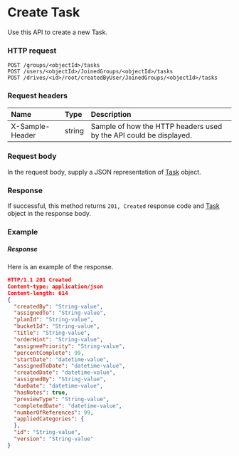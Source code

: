 # Create Task

Use this API to create a new Task.
### HTTP request
```http
POST /groups/<objectId>/tasks
POST /users/<objectId>/JoinedGroups/<objectId>/tasks
POST /drives/<id>/root/createdByUser/JoinedGroups/<objectId>/tasks

```
### Request headers
| Name       | Type | Description|
|:---------------|:--------|:----------|
| X-Sample-Header  | string  | Sample of how the HTTP headers used by the API could be displayed.|

### Request body
In the request body, supply a JSON representation of [Task](../resources/task.md) object.


### Response
If successful, this method returns `201, Created` response code and [Task](../resources/task.md) object in the response body.

### Example
##### Response
Here is an example of the response.
```json
HTTP/1.1 201 Created
Content-type: application/json
Content-length: 614
{
  "createdBy": "String-value",
  "assignedTo": "String-value",
  "planId": "String-value",
  "bucketId": "String-value",
  "title": "String-value",
  "orderHint": "String-value",
  "assigneePriority": "String-value",
  "percentComplete": 99,
  "startDate": "datetime-value",
  "assignedToDate": "datetime-value",
  "createdDate": "datetime-value",
  "assignedBy": "String-value",
  "dueDate": "datetime-value",
  "hasNotes": true,
  "previewType": "String-value",
  "completedDate": "datetime-value",
  "numberOfReferences": 99,
  "appliedCategories": {
  },
  "id": "String-value",
  "version": "String-value"
}
```
